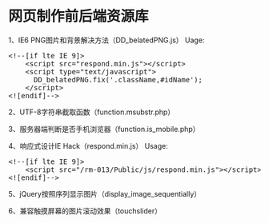网页制作前后端资源库
==================

1、IE6 PNG图片和背景解决方法（DD_belatedPNG.js）
Uage:
<pre>
&lt;!--[if lte IE 9]&gt;
	&lt;script src=&quot;respond.min.js&quot;&gt;&lt;/script&gt;
	&lt;script type=&quot;text/javascript&quot;&gt;
	  DD_belatedPNG.fix('.className,#idName'); 
	&lt;/script&gt;
&lt;![endif]--&gt;
</pre>
2、UTF-8字符串截取函数（function.msubstr.php）

3、服务器端判断是否手机浏览器（function.is_mobile.php）

4、响应式设计IE Hack（respond.min.js）
Usage:
<pre>
&lt;!--[if lte IE 9]&gt;  
	&lt;script src=&quot;/rm-013/Public/js/respond.min.js&quot;&gt;&lt;/script&gt;
&lt;![endif]--&gt;
</pre>
5、jQuery按照序列显示图片（display_image_sequentially）

6、兼容触摸屏幕的图片滚动效果（touchslider）
